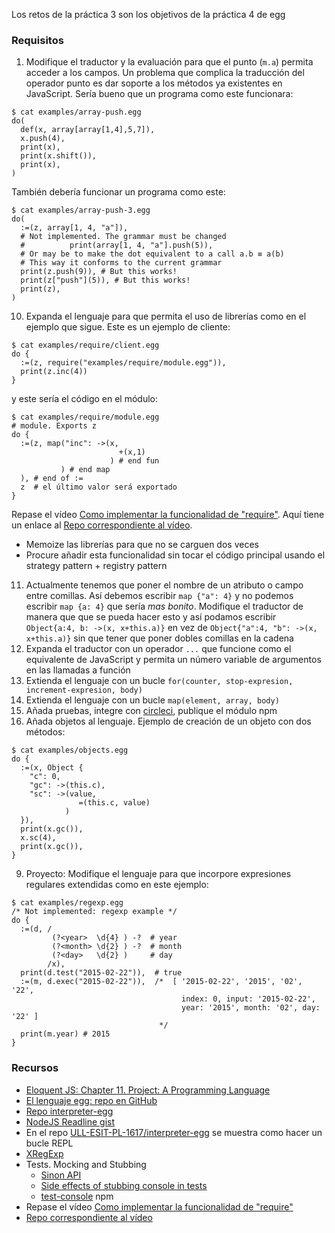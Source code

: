 Los retos de la práctica 3 son los objetivos de la práctica 4 de egg

### Requisitos

1. Modifique el traductor y la evaluación para que el punto (`m.a`) permita acceder a los campos.
  Un problema que complica la traducción del operador punto es dar soporte a los métodos ya existentes 
  en JavaScript. 
  Sería bueno que un programa como este funcionara:
  ```
  $ cat examples/array-push.egg 
  do(
    def(x, array[array[1,4],5,7]),
    x.push(4), 
    print(x),
    print(x.shift()),
    print(x),
  )
  ```
  También debería funcionar un programa como este:
  ```
  $ cat examples/array-push-3.egg 
  do(
    :=(z, array[1, 4, "a"]),
    # Not implemented. The grammar must be changed
    #          print(array[1, 4, "a"].push(5)),
    # Or may be to make the dot equivalent to a call a.b ≡ a(b)
    # This way it conforms to the current grammar
    print(z.push(9)), # But this works!
    print(z["push"](5)), # But this works!
    print(z),
  )
  ```
10. Expanda el lenguaje para que permita el uso de librerías como en el ejemplo que sigue. Este es un ejemplo de cliente:
  ```
  $ cat examples/require/client.egg 
  do {
    :=(z, require("examples/require/module.egg")),
    print(z.inc(4))
  }

  ```
  y este sería el código en el módulo:
  ```
  $ cat examples/require/module.egg 
  # module. Exports z
  do {
    :=(z, map("inc": ->(x, 
                          +(x,1)
                        ) # end fun
             ) # end map
    ), # end of :=
    z  # el último valor será exportado
  }
  ```
  Repase el vídeo [Como implementar la funcionalidad de "require"](https://www.youtube.com/watch?v=qffmnSCRR3c&feature=youtu.be).
  Aquí tiene un enlace al [Repo correspondiente al vídeo](https://github.com/ULL-ESIT-MII-CA-1718/ejs-chapter10-modules/tree/master/require).
  * Memoize las librerías para que no se carguen dos veces
  * Procure añadir esta funcionalidad sin tocar el código principal usando el strategy pattern + registry pattern
11. Actualmente tenemos que poner el nombre de un atributo o campo entre comillas. Así debemos escribir 
`map {"a": 4}` 
y no podemos escribir 
`map {a: 4}` 
que sería *mas bonito*.
Modifique el traductor de manera que que se pueda hacer esto y así podamos escribir 
`Object{a:4, b: ->(x, x+this.a)}` 
en vez de 
`Object{"a":4, "b": ->(x, x+this.a)}` 
sin que tener que poner dobles comillas en la cadena
12. Expanda el traductor con un operador `...` que funcione como el equivalente de JavaScript y permita un número variable de argumentos en las llamadas a función
13. Extienda el lenguaje con un bucle `for(counter, stop-expresion, increment-expresion, body)`
13. Extienda el lenguaje con un bucle `map(element, array, body)`
11. Añada pruebas, integre con [circleci](https://circleci.com/), publique el módulo npm
8. Añada objetos al lenguaje. Ejemplo de creación de un objeto con dos métodos:
  ```
  $ cat examples/objects.egg 
  do {
    :=(x, Object { 
      "c": 0,
      "gc": ->(this.c),
      "sc": ->(value, 
                 =(this.c, value)
              )
    }),
    print(x.gc()),
    x.sc(4),
    print(x.gc()),
  }
  ```
9. Proyecto: Modifique el lenguaje para que incorpore expresiones regulares extendidas como en este ejemplo:
  ```
  $ cat examples/regexp.egg
  /* Not implemented: regexp example */
  do {
    :=(d, /
           (?<year>  \d{4} ) -?  # year 
           (?<month> \d{2} ) -?  # month 
           (?<day>   \d{2} )     # day
          /x),
    print(d.test("2015-02-22")),  # true
    :=(m, d.exec("2015-02-22")),  /*  [ '2015-02-22', '2015', '02', '22', 
                                        index: 0, input: '2015-02-22', 
                                        year: '2015', month: '02', day: '22' ] 
                                   */
    print(m.year) # 2015
  }
  ```

### Recursos

* [Eloquent JS: Chapter 11. Project: A Programming Language](http://eloquentjavascript.net/11_language.html)
* [El lenguaje egg: repo en GitHub](https://github.com/ULL-ESIT-PL-1617/egg)
* [Repo interpreter-egg](https://github.com/ULL-ESIT-PL-1617/interpreter-egg)
* [NodeJS Readline gist](https://gist.github.com/crguezl/430642e29a2b9293317320d0d1759387)
* En el repo [ULL-ESIT-PL-1617/interpreter-egg](https://github.com/ULL-ESIT-PL-1617/interpreter-egg) se muestra como hacer un bucle REPL
* [XRegExp](http://xregexp.com/)
* Tests. Mocking and Stubbing
    * [Sinon API](http://sinonjs.org/releases/v1.17.7/)
    * [Side effects of stubbing console in tests](https://gyandeeps.com/console-stubbing/)
    * [test-console](https://github.com/jamesshore/test-console) npm
* Repase el vídeo [Como implementar la funcionalidad de "require"](https://www.youtube.com/watch?v=qffmnSCRR3c&feature=youtu.be)
* [Repo correspondiente al vídeo](https://github.com/ULL-ESIT-MII-CA-1718/ejs-chapter10-modules/tree/master/require)
